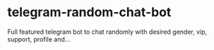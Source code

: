 # telegram-random-chat-bot
Full featured telegram bot to chat randomly with desired gender, vip, support, profile and...

